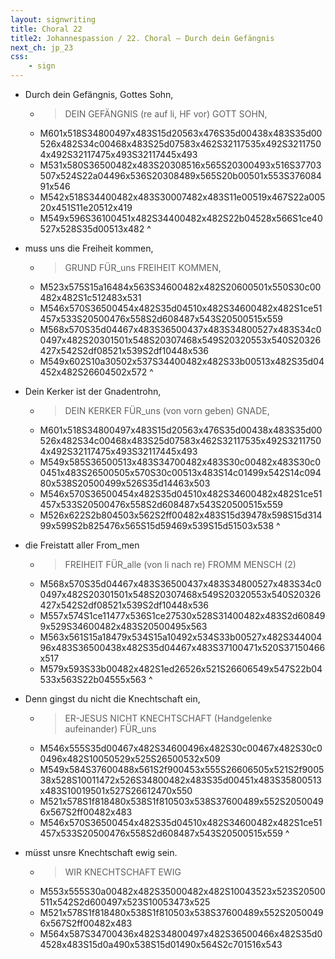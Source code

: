 ```yaml
---
layout: signwriting
title: Choral 22
title2: Johannespassion / 22. Choral – Durch dein Gefängnis
next_ch: jp_23
css:
    - sign
---
```


<!--
https://www.signbank.org/signpuddle2.0/searchword.php
https://www.sutton-signwriting.io/signmaker
-->

- Durch dein   Gefängnis,    Gottes Sohn,
    + > DEIN  GEFÄNGNIS (re auf li, HF vor) GOTT  SOHN,
    + M601x518S34800497x483S15d20563x476S35d00438x483S35d00526x482S34c00468x483S25d07583x462S32117535x492S32117504x492S32117475x493S32117445x493
    + M531x580S36500482x483S20308516x565S20300493x516S37703507x524S22a04496x536S20308489x565S20b00501x553S37608491x546
    + M542x518S34400482x483S30007482x483S11e00519x467S22a00520x451S11e20512x419
    + M549x596S36100451x482S34400482x482S22b04528x566S1ce40527x528S35d00513x482
^     
                    
- muss      uns die     Freiheit     kommen,
    + > GRUND  FÜR_uns  FREIHEIT  KOMMEN,
    + M523x575S15a16484x563S34600482x482S20600501x550S30c00482x482S1c512483x531
    + M546x570S36500454x482S35d04510x482S34600482x482S1ce51457x533S20500476x558S2d608487x543S20500515x559
    + M568x570S35d04467x483S36500437x483S34800527x483S34c00497x482S20301501x548S20307468x549S20320553x540S20326427x542S2df08521x539S2df10448x536
    + M549x602S10a30502x537S34400482x482S33b00513x482S35d04452x482S26604502x572
^      

- Dein  Kerker     ist der      Gnadentrohn,
    + > DEIN KERKER  FÜR_uns (von vorn geben) GNADE,                                          
    + M601x518S34800497x483S15d20563x476S35d00438x483S35d00526x482S34c00468x483S25d07583x462S32117535x492S32117504x492S32117475x493S32117445x493
    + M549x585S36500513x483S34700482x483S30c00482x483S30c00451x483S26500505x570S30c00513x483S14c01499x542S14c09480x538S20500499x526S35d14463x503                                   
    + M546x570S36500454x482S35d04510x482S34600482x482S1ce51457x533S20500476x558S2d608487x543S20500515x559
    + M526x622S2b804503x562S2ff00482x483S15d39478x598S15d31499x599S2b825476x565S15d59469x539S15d51503x538
^                                                 
                                          
- die Freistatt  aller          From_men
    + > FREIHEIT      FÜR_alle   (von li nach re)  FROMM MENSCH (2)     
    + M568x570S35d04467x483S36500437x483S34800527x483S34c00497x482S20301501x548S20307468x549S20320553x540S20326427x542S2df08521x539S2df10448x536
    + M557x574S1ce11477x536S1ce27530x528S31400482x483S2d608499x529S34600482x483S20500495x563
    + M563x561S15a18479x534S15a10492x534S33b00527x482S34400496x483S36500438x482S35d04467x483S37100471x520S37150466x517
    + M579x593S33b00482x482S1ed26526x521S26606549x547S22b04533x563S22b04555x563
^        

- Denn gingst du               nicht die Knechtschaft        ein,
    + > ER-JESUS NICHT     KNECHTSCHAFT  (Handgelenke aufeinander) FÜR_uns                    
    + M546x555S35d00467x482S34600496x482S30c00467x482S30c00496x482S10050529x525S26500532x509
    + M549x584S37600488x561S2f900453x555S26606505x521S2f900538x528S10011472x526S34800482x483S35d00451x483S35800513x483S10019501x527S26612470x550
    + M521x578S1f818480x538S1f810503x538S37600489x552S20500496x567S2ff00482x483
    + M546x570S36500454x482S35d04510x482S34600482x482S1ce51457x533S20500476x558S2d608487x543S20500515x559
^                                                               
                                                      
- müsst unsre Knechtschaft        ewig sein.
    + > WIR   KNECHTSCHAFT EWIG
    + M553x555S30a00482x482S35000482x482S10043523x523S20500511x542S2d600497x523S10053473x525
    + M521x578S1f818480x538S1f810503x538S37600489x552S20500496x567S2ff00482x483
    + M564x587S34700436x482S34800497x482S36500466x482S35d04528x483S15d0a490x538S15d01490x564S2c701516x543

